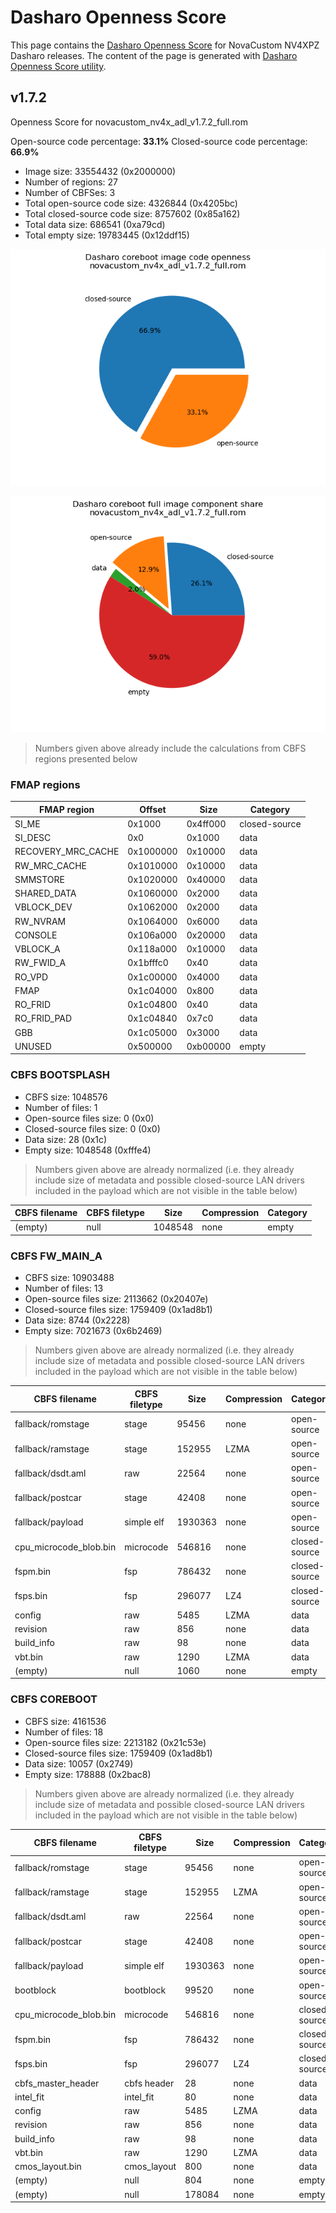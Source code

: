 # Dasharo Openness Score

This page contains the [Dasharo Openness
Score](../../glossary.md#dasharo-openness-score) for NovaCustom NV4XPZ Dasharo
releases. The content of the page is generated with [Dasharo Openness Score
utility](https://github.com/Dasharo/Openness-Score).

## v1.7.2

Openness Score for novacustom_nv4x_adl_v1.7.2_full.rom

Open-source code percentage: **33.1%**
Closed-source code percentage: **66.9%**

* Image size: 33554432 (0x2000000)
* Number of regions: 27
* Number of CBFSes: 3
* Total open-source code size: 4326844 (0x4205bc)
* Total closed-source code size: 8757602 (0x85a162)
* Total data size: 686541 (0xa79cd)
* Total empty size: 19783445 (0x12ddf15)

![](novacustom_nv4x_adl_v1.7.2_full.rom_openness_chart.png)

![](novacustom_nv4x_adl_v1.7.2_full.rom_openness_chart_full_image.png)

> Numbers given above already include the calculations from CBFS regions
> presented below

### FMAP regions

| FMAP region | Offset | Size | Category |
| ----------- | ------ | ---- | -------- |
| SI_ME | 0x1000 | 0x4ff000 | closed-source |
| SI_DESC | 0x0 | 0x1000 | data |
| RECOVERY_MRC_CACHE | 0x1000000 | 0x10000 | data |
| RW_MRC_CACHE | 0x1010000 | 0x10000 | data |
| SMMSTORE | 0x1020000 | 0x40000 | data |
| SHARED_DATA | 0x1060000 | 0x2000 | data |
| VBLOCK_DEV | 0x1062000 | 0x2000 | data |
| RW_NVRAM | 0x1064000 | 0x6000 | data |
| CONSOLE | 0x106a000 | 0x20000 | data |
| VBLOCK_A | 0x118a000 | 0x10000 | data |
| RW_FWID_A | 0x1bfffc0 | 0x40 | data |
| RO_VPD | 0x1c00000 | 0x4000 | data |
| FMAP | 0x1c04000 | 0x800 | data |
| RO_FRID | 0x1c04800 | 0x40 | data |
| RO_FRID_PAD | 0x1c04840 | 0x7c0 | data |
| GBB | 0x1c05000 | 0x3000 | data |
| UNUSED | 0x500000 | 0xb00000 | empty |

### CBFS BOOTSPLASH

* CBFS size: 1048576
* Number of files: 1
* Open-source files size: 0 (0x0)
* Closed-source files size: 0 (0x0)
* Data size: 28 (0x1c)
* Empty size: 1048548 (0xfffe4)

> Numbers given above are already normalized (i.e. they already include size
> of metadata and possible closed-source LAN drivers included in the payload
> which are not visible in the table below)

| CBFS filename | CBFS filetype | Size | Compression | Category |
| ------------- | ------------- | ---- | ----------- | -------- |
| (empty) | null | 1048548 | none | empty |

### CBFS FW_MAIN_A

* CBFS size: 10903488
* Number of files: 13
* Open-source files size: 2113662 (0x20407e)
* Closed-source files size: 1759409 (0x1ad8b1)
* Data size: 8744 (0x2228)
* Empty size: 7021673 (0x6b2469)

> Numbers given above are already normalized (i.e. they already include size
> of metadata and possible closed-source LAN drivers included in the payload
> which are not visible in the table below)

| CBFS filename | CBFS filetype | Size | Compression | Category |
| ------------- | ------------- | ---- | ----------- | -------- |
| fallback/romstage | stage | 95456 | none | open-source |
| fallback/ramstage | stage | 152955 | LZMA | open-source |
| fallback/dsdt.aml | raw | 22564 | none | open-source |
| fallback/postcar | stage | 42408 | none | open-source |
| fallback/payload | simple elf | 1930363 | none | open-source |
| cpu_microcode_blob.bin | microcode | 546816 | none | closed-source |
| fspm.bin | fsp | 786432 | none | closed-source |
| fsps.bin | fsp | 296077 | LZ4 | closed-source |
| config | raw | 5485 | LZMA | data |
| revision | raw | 856 | none | data |
| build_info | raw | 98 | none | data |
| vbt.bin | raw | 1290 | LZMA | data |
| (empty) | null | 1060 | none | empty |

### CBFS COREBOOT

* CBFS size: 4161536
* Number of files: 18
* Open-source files size: 2213182 (0x21c53e)
* Closed-source files size: 1759409 (0x1ad8b1)
* Data size: 10057 (0x2749)
* Empty size: 178888 (0x2bac8)

> Numbers given above are already normalized (i.e. they already include size
> of metadata and possible closed-source LAN drivers included in the payload
> which are not visible in the table below)

| CBFS filename | CBFS filetype | Size | Compression | Category |
| ------------- | ------------- | ---- | ----------- | -------- |
| fallback/romstage | stage | 95456 | none | open-source |
| fallback/ramstage | stage | 152955 | LZMA | open-source |
| fallback/dsdt.aml | raw | 22564 | none | open-source |
| fallback/postcar | stage | 42408 | none | open-source |
| fallback/payload | simple elf | 1930363 | none | open-source |
| bootblock | bootblock | 99520 | none | open-source |
| cpu_microcode_blob.bin | microcode | 546816 | none | closed-source |
| fspm.bin | fsp | 786432 | none | closed-source |
| fsps.bin | fsp | 296077 | LZ4 | closed-source |
| cbfs_master_header | cbfs header | 28 | none | data |
| intel_fit | intel_fit | 80 | none | data |
| config | raw | 5485 | LZMA | data |
| revision | raw | 856 | none | data |
| build_info | raw | 98 | none | data |
| vbt.bin | raw | 1290 | LZMA | data |
| cmos_layout.bin | cmos_layout | 800 | none | data |
| (empty) | null | 804 | none | empty |
| (empty) | null | 178084 | none | empty |
